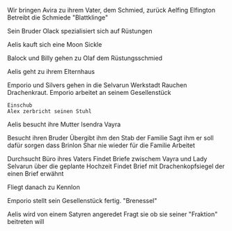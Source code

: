 Wir bringen Avira zu ihrem Vater, dem Schmied, zurück
Aelfing Elfington 
Betreibt die Schmiede "Blattklinge"

Sein Bruder Olack spezialisiert sich auf Rüstungen

Aelis kauft sich eine Moon Sickle

Balock und Billy gehen zu Olaf dem Rüstungsschmied

Aelis geht zu ihrem Elternhaus

Emporio und Silvers gehen in die Selvarun Werkstadt
Rauchen Drachenkraut.
Emporio arbeitet an seinem Gesellenstück

```
Einschub
Alex zerbricht seinen Stuhl
```

Aelis besucht ihre Mutter
Isendra Vayra

Besucht ihren Bruder
Übergibt ihm den Stab der Familie
Sagt ihm er soll dafür sorgen dass Brinlon Shar nie wieder für die Familie Arbeitet

Durchsucht Büro ihres Vaters
Findet Briefe zwischem Vayra und Lady Selvarun über die geplante Hochzeit
Findet Brief mit Drachenkopfsiegel der einen Brief erwähnt

Fliegt danach zu Kennlon

Emporio stellt sein Gesellenstück fertig. "Brenessel"

Aelis wird von einem Satyren angeredet
Fragt sie ob sie seiner "Fraktion" beitreten will
